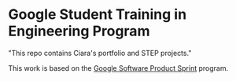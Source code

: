 # Google Student Training in Engineering Program

"This repo contains Ciara's portfolio and STEP projects."

This work is based on the [Google Software Product Sprint](https://g.co/softwareproductsprint) program.